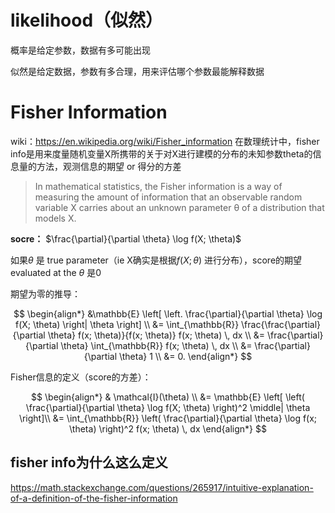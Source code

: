 # likelihood（似然） 
概率是给定参数，数据有多可能出现

似然是给定数据，参数有多合理，用来评估哪个参数最能解释数据

# Fisher Information
wiki：https://en.wikipedia.org/wiki/Fisher_information
在数理统计中，fisher info是用来度量随机变量X所携带的关于对X进行建模的分布的未知参数theta的信息量的方法，观测信息的期望 or 得分的方差
> In mathematical statistics, the Fisher information is a way of measuring the amount of information that an observable random variable X carries about an unknown parameter θ of a distribution that models X.

**socre：** $\frac{\partial}{\partial \theta} \log f(X; \theta)$
 
如果$\theta$ 是 true parameter（ie X确实是根据$f(X;\theta)$ 进行分布），score的期望evaluated at the $\theta$ 是0

期望为零的推导：

$$
\begin{align*}
&\mathbb{E} \left[ \left. \frac{\partial}{\partial \theta} \log f(X; \theta) \right| \theta \right] \\
&= \int_{\mathbb{R}} \frac{\frac{\partial}{\partial \theta} f(x; \theta)}{f(x; \theta)} f(x; \theta) \, dx \\
&= \frac{\partial}{\partial \theta} \int_{\mathbb{R}} f(x; \theta) \, dx \\
&= \frac{\partial}{\partial \theta} 1 \\
&= 0.
\end{align*}
$$



Fisher信息的定义（score的方差）：

$$
\begin{align*}
& \mathcal{I}(\theta) \\
&= \mathbb{E} \left[ \left(  \frac{\partial}{\partial \theta} \log f(X; \theta) \right)^2   \middle| \theta \right]\\
&= \int_{\mathbb{R}} \left( \frac{\partial}{\partial \theta} \log f(x; \theta) \right)^2 f(x; \theta) \, dx
\end{align*}
$$


## fisher info为什么这么定义
https://math.stackexchange.com/questions/265917/intuitive-explanation-of-a-definition-of-the-fisher-information

